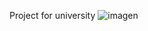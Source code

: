 Project for university
![imagen](https://user-images.githubusercontent.com/91768612/218968161-7a1bff43-ac45-4e86-b245-38825eadd75c.png)

